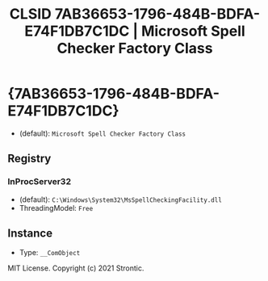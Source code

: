 ﻿---
title: "CLSID 7AB36653-1796-484B-BDFA-E74F1DB7C1DC | Microsoft Spell Checker Factory Class"
excerpt: What is COM-Object CLSID 7AB36653-1796-484B-BDFA-E74F1DB7C1DC?
---

# {7AB36653-1796-484B-BDFA-E74F1DB7C1DC}

* (default): `Microsoft Spell Checker Factory Class`

## Registry


### InProcServer32

* (default): `C:\Windows\System32\MsSpellCheckingFacility.dll`
* ThreadingModel: `Free`

## Instance

* Type: `__ComObject`

MIT License. Copyright (c) 2021 Strontic.


